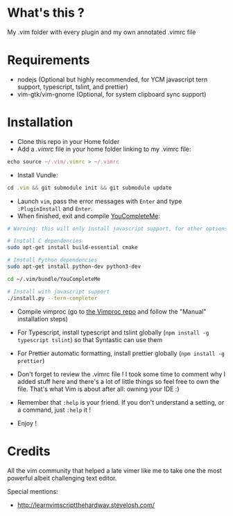 # What's this ?
My .vim folder with every plugin and my own annotated .vimrc file

# Requirements

- nodejs (Optional but highly recommended, for YCM javascript tern support, typescript, tslint, and prettier)
- vim-gtk/vim-gnome (Optional, for system clipboard sync support)

# Installation
- Clone this repo in your Home folder
- Add a *.vimrc* file in your home folder linking to my .vimrc file: 

```javascript
echo source ~/.vim/.vimrc > ~/.vimrc
```

- Install Vundle:

```javascript
cd .vim && git submodule init && git submodule update
```

- Launch `vim`, pass the error messages with `Enter` and type `:PluginInstall` and `Enter`.
- When finished, exit and compile [YouCompleteMe](https://github.com/Valloric/YouCompleteMe):

```bash
# Warning: this will only install javascript support, for other options go to the YouCompleteMe repo for explanations

# Install C dependencies
sudo apt-get install build-essential cmake

# Install Python dependencies
sudo apt-get install python-dev python3-dev

cd ~/.vim/bundle/YouCompleteMe

# Install with javascript support
./install.py --tern-completer
```

- Compile vimproc (go to [the Vimproc repo](https://github.com/Shougo/vimproc.vim) and follow the "Manual" installation steps)

- For Typescript, install typescript and tslint globally (`npm install -g typescript tslint`) so that Syntastic can use them

- For Prettier automatic formatting, install prettier globally (`npm install -g prettier`)

- Don't forget to review the .vimrc file ! I took some time to comment why I added stuff here and there's a lot of little things so feel free to own the file. That's what Vim is about after all: owning your IDE :)

- Remember that `:help` is your friend. If you don't understand a setting, or a command, just `:help` it !

- Enjoy !

# Credits

All the vim community that helped a late vimer like me to take one the most
powerful albeit challenging text editor.

Special mentions:

- http://learnvimscriptthehardway.stevelosh.com/
